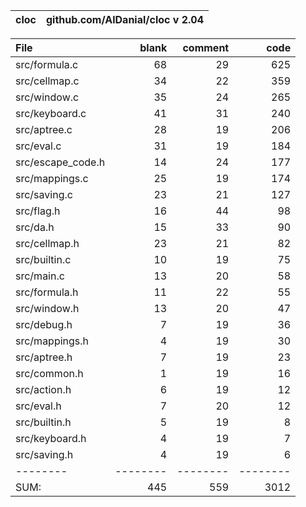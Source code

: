 cloc|github.com/AlDanial/cloc v 2.04
--- | ---

File|blank|comment|code
:-------|-------:|-------:|-------:
src/formula.c|68|29|625
src/cellmap.c|34|22|359
src/window.c|35|24|265
src/keyboard.c|41|31|240
src/aptree.c|28|19|206
src/eval.c|31|19|184
src/escape_code.h|14|24|177
src/mappings.c|25|19|174
src/saving.c|23|21|127
src/flag.h|16|44|98
src/da.h|15|33|90
src/cellmap.h|23|21|82
src/builtin.c|10|19|75
src/main.c|13|20|58
src/formula.h|11|22|55
src/window.h|13|20|47
src/debug.h|7|19|36
src/mappings.h|4|19|30
src/aptree.h|7|19|23
src/common.h|1|19|16
src/action.h|6|19|12
src/eval.h|7|20|12
src/builtin.h|5|19|8
src/keyboard.h|4|19|7
src/saving.h|4|19|6
--------|--------|--------|--------
SUM:|445|559|3012
